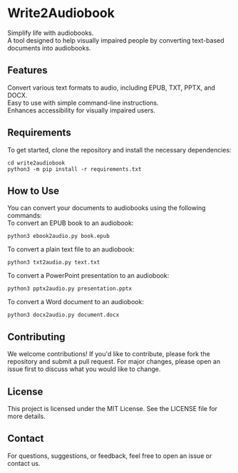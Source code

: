 # Write2Audiobook
Simplify life with audiobooks.<br>
A tool designed to help visually impaired people by converting text-based documents into audiobooks.

## Features
Convert various text formats to audio, including EPUB, TXT, PPTX, and DOCX.<br>
Easy to use with simple command-line instructions.<br>
Enhances accessibility for visually impaired users.<br>
## Requirements
To get started, clone the repository and install the necessary dependencies:
```
cd write2audiobook
python3 -m pip install -r requirements.txt
```

## How to Use
You can convert your documents to audiobooks using the following commands:<br>
To convert an EPUB book to an audiobook:
```
python3 ebook2audio.py book.epub
```
To convert a plain text file to an audiobook:
```
python3 txt2audio.py text.txt
```
To convert a PowerPoint presentation to an audiobook:
```
python3 pptx2audio.py presentation.pptx
```
To convert a Word document to an audiobook:
```
python3 docx2audio.py document.docx
```
## Contributing
We welcome contributions! If you'd like to contribute, please fork the repository and submit a pull request. For major changes, please open an issue first to discuss what you would like to change.

## License
This project is licensed under the MIT License. See the LICENSE file for more details.

## Contact
For questions, suggestions, or feedback, feel free to open an issue or contact us.
